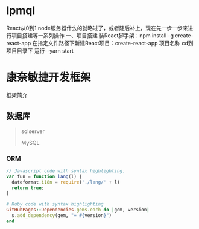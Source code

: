 # lpmql
React从0到1
node服务器什么的就略过了，或者随后补上，现在先一步一步来进行项目搭建等一系列操作
一、项目搭建
装React脚手架：npm install -g create-react-app
在指定文件路径下新建React项目：create-react-app 项目名称
cd到项目目录下
运行--yarn start
# 康奈敏捷开发框架

框架简介

## 数据库

> sqlserver
>
> MySQL

### ORM

```js
// Javascript code with syntax highlighting.
var fun = function lang(l) {
  dateformat.i18n = require('./lang/' + l)
  return true;
}
```

```ruby
# Ruby code with syntax highlighting
GitHubPages::Dependencies.gems.each do |gem, version|
  s.add_dependency(gem, "= #{version}")
end
```
